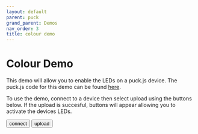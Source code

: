 ```yaml
---
layout: default
parent: puck
grand_parent: Demos
nav_order: 3
title: colour demo
---
```


<script src="https://unpkg.com/remote-uploader@2.6.0/dist/remote.min.js"></script>

# Colour Demo

This demo will allow you to enable the LEDs on a puck.js device. The puck.js code for this demo can be found <a href="https://github.com/cmurray95/Dissertation/blob/main/src/demos/colour-test.js">here</a>.

To use the demo, connect to a device then select upload using the buttons below. If the upload is succesful, buttons will appear allowing you to activate the devices LEDs.

<button onclick="connect()" class="btn"> connect </button>
<button onclick="upload()" class="btn"> upload </button>

<p></p>

<div id="leds" style="visibility:hidden">
  <button onclick="red();" class="red"></button> 
  <p></p>
  <button onclick="blue();" class="blue"></button> 
  <p></p>
  <button onclick="green();" class="green"></button>
   <p></p>
  <button onclick="disableLEDs();" class="btn">Reset LEDs</button>

  <p></p>
</div>

<script>
    let connection = new Remote();

    function connect() {
        connection.connect();
    }

    function upload() {
        let url = "https://raw.githubusercontent.com/cmurray95/Dissertation/main/src/demos/colour-test.js";

        connection.upload(url).then(success => {
            if(success){
                document.getElementById("leds").style.visibility = "visible";
            } else {
                alert("Upload Failed! Please try again");
            }
        })
    }

    function red(){
        connection.call("red();");
    }

    function green(){
        connection.call("green();");
    }

    function blue(){
        connection.call("blue();");
    }

    function disableLEDs(){
        connection.call("clear();");
    }
</script>

<style>
    .red {
        height: 25px;
        width: 25px;
        background-color: #D50000;
        border-radius: 50%;
        display: inline-block;
    }
    .blue {
        height: 25px;
        width: 25px;
        background-color: #0D47A1;
        border-radius: 50%;
        display: inline-block;
    }
    .green {
        height: 25px;
        width: 25px;
        background-color: #1B5E20;
        border-radius: 50%;
        display: inline-block;
    }
</style>